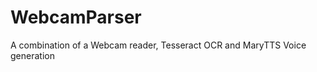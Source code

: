 WebcamParser
============

A combination of a Webcam reader, Tesseract OCR and MaryTTS Voice generation
